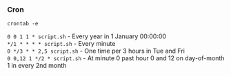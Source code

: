 ### Cron

```crontab -e```

```0 0 1 1 * script.sh``` - Every year in 1 January 00:00:00 \
```*/1 * * * * script.sh``` - Every minute\
```0 */3 * * 2,5 script.sh``` - One time per 3 hours in Tue and Fri\
```0 0,12 1 */2 * script.sh``` - At minute 0 past hour 0 and 12 on day-of-month 1 in every 2nd month
